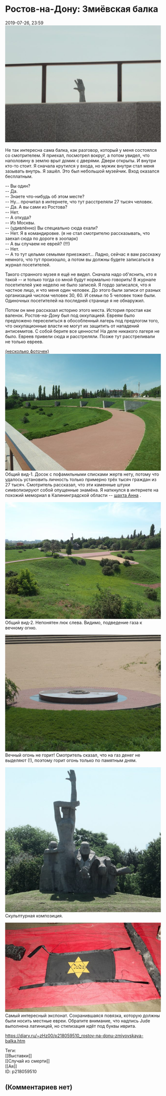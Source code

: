 Ростов-на-Дону: Змиёвская балка
===============================

  
2019-07-26, 23:59  
   [![](pics/nEjp6NFl.jpg)](https://i.imgur.com/nEjp6NF.jpg)     
   
 Не так интересна сама балка, как разговор, который у меня состоялся со смотрителем. Я приехал, посмотрел вокруг, а потом увидел, что наполовину в землю врыт домик с дверями. Двери открыты. И внутри кто-то стоит. Я сначала крутился у входа, но мужик внутри стал меня зазывать внутрь. Я зашёл. Это был небольшой музейчик. Вход оказался бесплатным.   
   
 -- Вы один?   
 -- Да.   
 -- Знаете что-нибудь об этом месте?   
 -- Ну... прочитал в интернете, что тут расстреляли 27 тысяч человек.   
 -- Да. А вы сами из Ростова?   
 -- Нет.   
 -- А откуда?   
 -- Из Москвы.   
 -- (удивлённо) Вы специально сюда ехали?   
 -- Нет. Я в командировке. (я не стал смотрителю рассказывать, что заехал сюда по дороге в зоопарк)   
 -- А вы случаем не еврей? (!!!)   
 -- Нет.   
 -- А то тут целыми семьями приезжают... Ладно, сейчас я вам расскажу немного, что тут произошло, а потом вы должны будете записаться в журнал посетителей.   
   
 Такого странного музея я ещё не видел. Сначала надо об'яснить, кто я такой -- и только тогда со мной будут нормально говорить! В журнале посетителей уже неделю не было записей. Я гордо записался, что я частное лицо, и что меня один человек. До этого были записи от разных организаций числом человек 30, 60. И семьи по 5 человек тоже были. Одиночных посетителей на последней странице я не обнаружил.   
   
 Потом он мне рассказал историю этого места. История простая как валенок. Ростов-на-Дону был под оккупацией. Евреям было предложено переселиться в обособленный лагерь под предлогом того, что оккупационные власти не могут их защитить от нападений антисемитов. С собой берите все ценности! На деле никакого лагеря не было. Евреев привели сюда и расстреляли. Позже тут расстреливали не только евреев.   
   
  [(несколько фоточек)](https://zHz00.diary.ru/p218059510.htm?index=1#linkmore218059510m1)       
  [![](pics/ZMQW048l.jpg)](https://i.imgur.com/ZMQW048.jpg)    
 Общий вид-1. Досок с пофамильными списками жертв нету, потому что удалось установить личность только примерно трёх тысяч граждан из 27 тысяч. Смотритель рассказал, что эти каменные штуки символизируют собой опущенные знамёна. Я наткнулся в интернете на похожий мемориал в Калининградской области --  [шахта Анна](http://venividi.ru/node/10992)  .   
   
  [![](pics/WKpil2Bl.jpg)](https://i.imgur.com/WKpil2B.jpg)    
 Общий вид-2. Непонятен люк слева. Видимо, подведение газа к вечному огню.   
   
  [![](pics/2OeMlByl.jpg)](https://i.imgur.com/2OeMlBy.jpg)    
 Вечный огонь не горит! Смотритель сказал, что на газ денег не выделяют (!), поэтому горит огонь только по памятным дням.   
   
  [![](pics/1JoLQ84l.jpg)](https://i.imgur.com/1JoLQ84.jpg)    
 Скульптурная композиция.   
   
  [![](pics/QJTK5UGl.jpg)](https://i.imgur.com/QJTK5UG.jpg)    
 Самый интересный экспонат. Сохранившаяся повязка, которую должны были носить местные евреи. Обратите внимание, что надпись Jude выполнена латиницей, но стилизация идёт под буквы иврита.      
  
<https://diary.ru/~zHz00/p218059510_rostov-na-donu-zmiyovskaya-balka.htm>  
  
Теги:  
[[Выставки]]  
[[Случай из смерти]]  
[[Ая]]  
ID: p218059510  


(Комментариев нет)
------------------